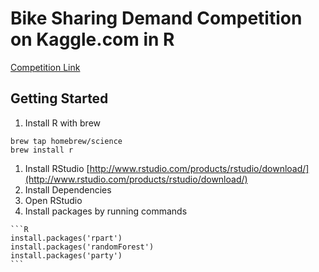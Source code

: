 # Bike Sharing Demand Competition on Kaggle.com in R
[Competition Link](http://www.kaggle.com/c/bike-sharing-demand)

## Getting Started
1. Install R with brew

  ```shell
  brew tap homebrew/science
  brew install r
  ```
1. Install RStudio
  [http://www.rstudio.com/products/rstudio/download/](http://www.rstudio.com/products/rstudio/download/)
1. Install Dependencies
  1. Open RStudio
  1. Install packages by running commands

    ```R
    install.packages('rpart')
    install.packages('randomForest')
    install.packages('party')
    ```
